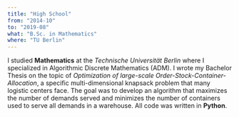```yaml
---
title: "High School"
from: "2014-10"
to: "2019-08"
what: "B.Sc. in Mathematics"
where: "TU Berlin"
---
```


I studied **Mathematics** at the _Technische Universität Berlin_ where I specialized in Algorithmic Discrete Mathematics (ADM). I wrote my Bachelor Thesis on the topic of _Optimization of large-scale Order-Stock-Container-Allocation_, a specific multi-dimensional knapsack problem that many logistic centers face. The goal was to develop an algorithm that maximizes the number of demands served and minimizes the number of containers used to serve all demands in a warehouse. All code was written in **Python**.
